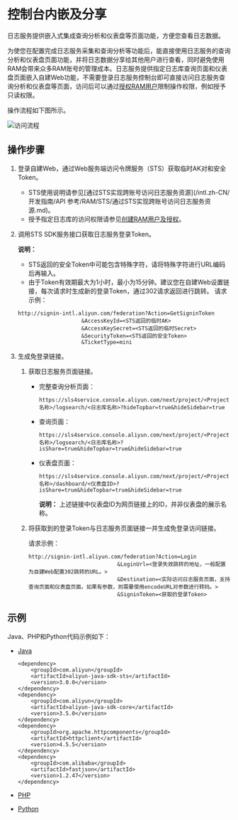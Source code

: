 # 控制台内嵌及分享

日志服务提供嵌入式集成查询分析和仪表盘等页面功能，方便您查看日志数据。

为使您在配置完成日志服务采集和查询分析等功能后，能直接使用日志服务的查询分析和仪表盘页面功能，并将日志数据分享给其他用户进行查看，同时避免使用RAM会带来众多RAM账号的管理成本。日志服务提供指定日志库查询页面和仪表盘页面嵌入自建Web功能，不需要登录日志服务控制台即可直接访问日志服务查询分析和仪表盘等页面，访问后可以通过[授权RAM用户](/intl.zh-CN/开发指南/访问控制RAM/创建RAM用户及授权.md#section_kxp_1ok_zj4)限制操作权限，例如授予只读权限。

操作流程如下图所示。

![访问流程](https://static-aliyun-doc.oss-accelerate.aliyuncs.com/assets/img/zh-CN/5377259951/p6443.png)

## 操作步骤

1.  登录自建Web，通过Web服务端访问令牌服务（STS）获取临时AK对和安全Token。

    -   STS使用说明请参见[通过STS实现跨账号访问日志服务资源](/intl.zh-CN/开发指南/API 参考/RAM/STS/通过STS实现跨账号访问日志服务资源.md)。
    -   授予指定日志库的访问权限请参见[创建RAM用户及授权](/intl.zh-CN/开发指南/访问控制RAM/创建RAM用户及授权.md)。
2.  调用STS SDK服务接口获取日志服务登录Token。

    **说明：**

    -   STS返回的安全Token中可能包含特殊字符，请将特殊字符进行URL编码后再输入。
    -   由于Token有效期最大为1小时，最小为15分钟。建议您在自建Web设置链接，每次请求时生成新的登录Token，通过302请求返回进行跳转。
    请求示例：

    ```
    http://signin-intl.aliyun.com/federation?Action=GetSigninToken
                        &AccessKeyId=<STS返回的临时AK>
                        &AccessKeySecret=<STS返回的临时Secret>
                        &SecurityToken=<STS返回的安全Token>
                        &TicketType=mini
    ```

3.  生成免登录链接。

    1.  获取日志服务页面链接。

        -   完整查询分析页面：

            ```
            https://sls4service.console.aliyun.com/next/project/<Project名称>/logsearch/<日志库名称>?hideTopbar=true&hideSidebar=true
            ```

        -   查询页面：

            ```
            https://sls4service.console.aliyun.com/next/project/<Project名称>/logsearch/<日志库名称>?isShare=true&hideTopbar=true&hideSidebar=true
            ```

        -   仪表盘页面：

            ```
            https://sls4service.console.aliyun.com/next/project/<Project名称>/dashboard/<仪表盘ID>?isShare=true&hideTopbar=true&hideSidebar=true
            ```

            **说明：** 上述链接中仪表盘ID为网页链接上的ID，并非仪表盘的展示名称。

    2.  将获取到的登录Token与日志服务页面链接一并生成免登录访问链接。

        请求示例：

        ```
        http://signin-intl.aliyun.com/federation?Action=Login
                                    &LoginUrl=<登录失效跳转的地址，一般配置为自建Web配置302跳转的URL。>
                                    &Destination=<实际访问日志服务页面，支持查询页面和仪表盘页面。如果有参数，则需要使用encodeURL对参数进行转码。>
                                    &SigninToken=<获取的登录Token>
        ```


## 示例

Java、PHP和Python代码示例如下：

-   [Java](https://samplecode.oss-cn-hangzhou.aliyuncs.com/slsconsole.java?spm=a2c4g.11186623.2.6.LewJJX&file=slsconsole.java)

    ```
    <dependency>
        <groupId>com.aliyun</groupId>
        <artifactId>aliyun-java-sdk-sts</artifactId>
        <version>3.0.0</version>
    </dependency>
    <dependency>
        <groupId>com.aliyun</groupId>
        <artifactId>aliyun-java-sdk-core</artifactId>
        <version>3.5.0</version>
    </dependency>
    <dependency>
        <groupId>org.apache.httpcomponents</groupId>
        <artifactId>httpclient</artifactId>
        <version>4.5.5</version>
    </dependency>
    <dependency>
        <groupId>com.alibaba</groupId>
        <artifactId>fastjson</artifactId>
        <version>1.2.47</version>
    </dependency>
    ```

-   [PHP](https://samplecode.oss-cn-hangzhou.aliyuncs.com/slsconsole.php?spm=a2c4g.11186623.2.7.LewJJX)
-   [Python](https://samplecode.oss-cn-hangzhou.aliyuncs.com/slsconsole.py?spm=a2c4g.11186623.2.8.LewJJX&file=slsconsole.py)

